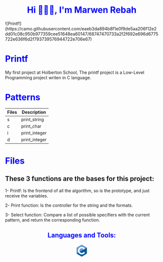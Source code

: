 <h1 align="center" style="color:#0000FF">Hi 👨🏻‍💻, I'm Marwen Rebah</h1>
![Printf!](https://camo.githubusercontent.com/eaeb3da894b8f1e0f9de5aa206f12e2dd01c08c950b977359cee51648ea60147/68747470733a2f2f692e696d6775722e636f6d2f793739576944722e706e67)
<h1 style="color:#0000FF">Printf</h1>
<p>My first project at Holberton School, The printf project is a Low-Level Programming project writen in C language.</p>
<h1 style="color:#0000FF">Patterns</h1>

| Files      | Description |
| ----------- | ----------- |
| s      | print_string       |
| c   | print_char        |
| i | print_integer	|
| d   | print_integer |

<h1 style="color:#0000FF">Files</h1>
<h2>These 3 functions are the bases for this project:</h2>
<p>1- Printf: Is the frontend of all the algorithm, so is the prototype, and just receive the variables.</p>
<p>2- Print function: Is the controller for the string and the formats.</p>
<p>3- Select function: Compare a list of possible specifiers with the current pattern, and return the corresponding function.</p>
<h2 align="center" style="color:#0000FF">Languages and Tools:</h2>
<p align="center"> <a href="https://www.cprogramming.com/" target="_blank" rel="noreferrer"> <img src="https://raw.githubusercontent.com/devicons/devicon/master/icons/c/c-original.svg" alt="c" width="40" height="40"/> </a> </p>
